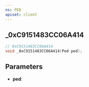 ```yaml
---
ns: PED
apiset: client
---
```

## _0xC9151483CC06A414

```c
// 0xC9151483CC06A414
void _0xC9151483CC06A414(Ped ped);
```


## Parameters
* **ped**:



